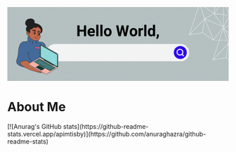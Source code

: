 [<img src="./helloworld.gif" alt="👋 Hello World! I'm Mar"/>](https://mtisby.github.io/)

<h1>About Me</h1>
[![Anurag's GitHub stats](https://github-readme-stats.vercel.app/apimtisby)](https://github.com/anuraghazra/github-readme-stats)





<!--
**mtisby/mtisby** is a ✨ _special_ ✨ repository because its `README.md` (this file) appears on your GitHub profile.

Here are some ideas to get you started:

- 🔭 I’m currently working on ...
- 🌱 I’m currently learning ...
- 👯 I’m looking to collaborate on ...
- 🤔 I’m looking for help with ...
- 💬 Ask me about ...
- 📫 How to reach me: ...
- 😄 Pronouns: ...
- ⚡ Fun fact: ...
-->

